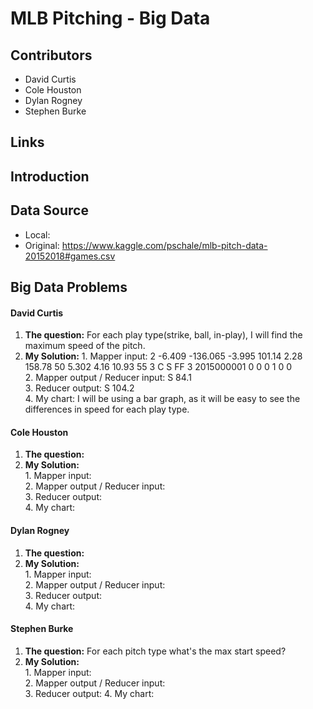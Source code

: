 # MLB Pitching - Big Data

## Contributors 
* David Curtis
* Cole Houston
* Dylan Rogney
* Stephen Burke

## Links

## Introduction

## Data Source
* Local:
* Original: https://www.kaggle.com/pschale/mlb-pitch-data-20152018#games.csv


## Big Data Problems

#### David Curtis
  1. **The question:** For each play type(strike, ball, in-play), I will find the maximum speed of the pitch.
  2. **My Solution:** 
    1. Mapper input:  2	-6.409	-136.065	-3.995	101.14	2.28	158.78	50	5.302	4.16	10.93	55	3	C	S	FF	3	2015000001	0	0	0	1	0	0  
    2. Mapper output / Reducer input:  S 84.1  
    3. Reducer output:  S 104.2  
    4. My chart: I will be using a bar graph, as it will be easy to see the differences in speed for each play type.
#### Cole Houston
  1. **The question:**  
  2. **My Solution:**  
    1. Mapper input:   
    2. Mapper output / Reducer input:  
    3. Reducer output:   
    4. My chart:  
#### Dylan Rogney
  1. **The question:**  
  2. **My Solution:**  
    1. Mapper input:   
    2. Mapper output / Reducer input:  
    3. Reducer output:   
    4. My chart:  
#### Stephen Burke
  1. **The question:**  For each pitch type what's the max start speed?
  2. **My Solution:**  
    1. Mapper input:   
    2. Mapper output / Reducer input:  
    3. Reducer output:
    4. My chart:  

